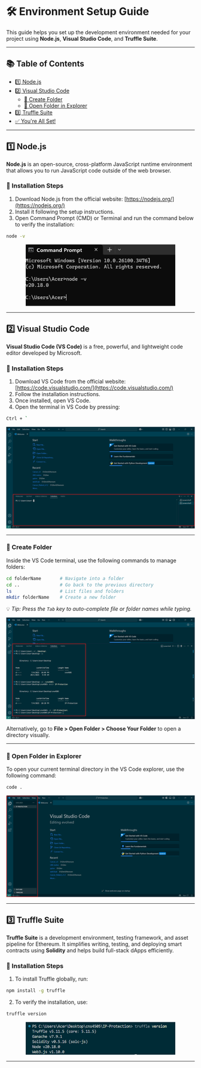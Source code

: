 # 🛠️ Environment Setup Guide

This guide helps you set up the development environment needed for your project using **Node.js**, **Visual Studio Code**, and **Truffle Suite**.

---

## 📚 Table of Contents

- [1️⃣ Node.js](#1-nodejs)
- [2️⃣ Visual Studio Code](#2-visual-studio-code)
  - [📁 Create Folder](#create-folder)
  - [📂 Open Folder in Explorer](#open-folder-in-explorer)
- [3️⃣ Truffle Suite](#3-truffle-suite)
- [✅ You're All Set!](#-youre-all-set)

---

## 1️⃣ Node.js

**Node.js** is an open-source, cross-platform JavaScript runtime environment that allows you to run JavaScript code outside of the web browser.

### 🧩 Installation Steps

1. Download Node.js from the official website: [https://nodejs.org/](https://nodejs.org/)
2. Install it following the setup instructions.
3. Open Command Prompt (CMD) or Terminal and run the command below to verify the installation:

```bash
node -v
```

<p align="center">
  <img width="400" alt="NodeJS" src="/assets/node-v.png">
</p>

---

## 2️⃣ Visual Studio Code

**Visual Studio Code (VS Code)** is a free, powerful, and lightweight code editor developed by Microsoft.

### 🧩 Installation Steps

1. Download VS Code from the official website: [https://code.visualstudio.com/](https://code.visualstudio.com/)
2. Follow the installation instructions.
3. Once installed, open VS Code.
4. Open the terminal in VS Code by pressing:

```bash
Ctrl + `
```

<p align="center">
  <img alt="VSCode Terminal" src="/assets/vs-terminal.png">
</p>

---

### 📁 Create Folder

Inside the VS Code terminal, use the following commands to manage folders:

```bash
cd folderName       # Navigate into a folder
cd ..               # Go back to the previous directory
ls                  # List files and folders
mkdir folderName    # Create a new folder
```

💡 *Tip: Press the `Tab` key to auto-complete file or folder names while typing.*

<p align="center">
  <img alt="Create Directory" src="/assets/create-directory.png">
</p>

Alternatively, go to **File > Open Folder > Choose Your Folder** to open a directory visually.

---

### 📂 Open Folder in Explorer

To open your current terminal directory in the VS Code explorer, use the following command:

```bash
code .
```

<p align="center">
  <img alt="explorer" src="/assets/explorer.png">
</p>

---

## 3️⃣ Truffle Suite

**Truffle Suite** is a development environment, testing framework, and asset pipeline for Ethereum. It simplifies writing, testing, and deploying smart contracts using **Solidity** and helps build full-stack dApps efficiently.

### 🧩 Installation Steps

1. To install Truffle globally, run:

```bash
npm install -g truffle
```

2. To verify the installation, use:

```bash
truffle version
```

<p align="center">
  <img width="400" alt="truffle-v" src="/assets/truffle-v.png">
</p>

---

